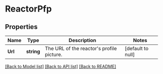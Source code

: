 # ReactorPfp

## Properties
Name | Type | Description | Notes
------------ | ------------- | ------------- | -------------
**Url** | **string** | The URL of the reactor&#x27;s profile picture. | [default to null]

[[Back to Model list]](../README.md#documentation-for-models) [[Back to API list]](../README.md#documentation-for-api-endpoints) [[Back to README]](../README.md)

